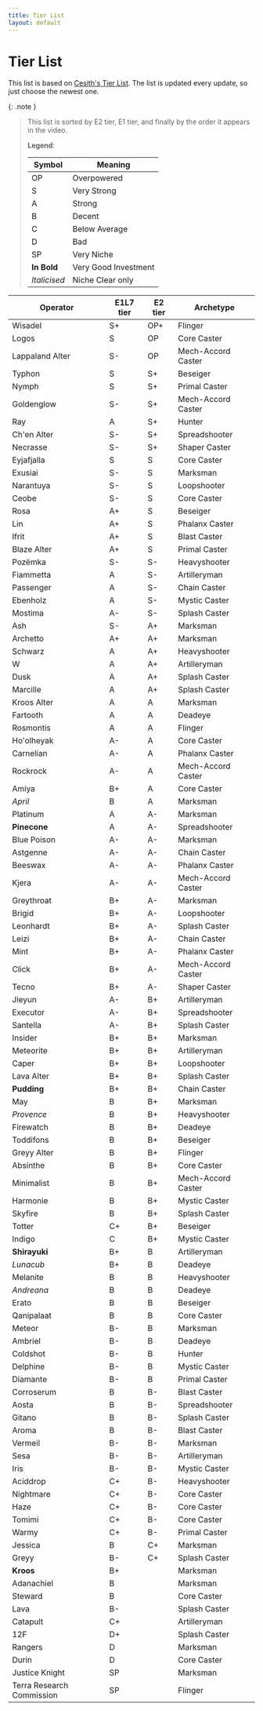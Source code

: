 ```yaml
---
title: Tier List
layout: default
---
```


# Tier List

This list is based on [Cesith's Tier List](https://www.youtube.com/@Cesith). The list is updated every update, so just choose the newest one.

{: .note }
> This list is sorted by E2 tier, E1 tier, and finally by the order it appears in the video.
>
> **Legend**:
>
> | Symbol | Meaning |
> | --- | --- |
> | OP | Overpowered |
> | S | Very Strong |
> | A | Strong |
> | B | Decent |
> | C | Below Average |
> | D | Bad |
> | SP | Very Niche |
> | **In Bold** | Very Good Investment |
> | *Italicised* | Niche Clear only |

| Operator | E1L7 tier | E2 tier | Archetype |
| --- | --- | --- | --- |
| Wisadel | S+ | OP+ | Flinger |
| Logos | S | OP | Core Caster |
| Lappaland Alter | S- | OP | Mech-Accord Caster |
| Typhon | S | S+ | Beseiger |
| Nymph | S | S+ | Primal Caster |
| Goldenglow | S- | S+ | Mech-Accord Caster |
| Ray | A | S+ | Hunter |
| Ch'en Alter | S- | S+ | Spreadshooter |
| Necrasse | S- | S+ | Shaper Caster |
| Eyjafjalla | S | S | Core Caster |
| Exusiai | S- | S | Marksman |
| Narantuya | S- | S | Loopshooter |
| Ceobe | S- | S | Core Caster |
| Rosa | A+ | S | Beseiger |
| Lin | A+ | S | Phalanx Caster |
| Ifrit | A+ | S | Blast Caster |
| Blaze Alter | A+ | S | Primal Caster |
| Pozëmka | S- | S- | Heavyshooter |
| Fiammetta | A | S- | Artilleryman |
| Passenger | A | S- | Chain Caster |
| Ebenholz | A | S- | Mystic Caster |
| Mostima | A- | S- | Splash Caster <!--  -->|
| Ash | S- | A+ | Marksman |
| Archetto | A+ | A+ | Marksman |
| Schwarz | A | A+ | Heavyshooter |
| W | A | A+ | Artilleryman |
| Dusk | A | A+ | Splash Caster |
| Marcille | A | A+ | Splash Caster |
| Kroos Alter | A | A | Marksman |
| Fartooth | A | A | Deadeye |
| Rosmontis | A | A | Flinger |
| Ho'olheyak | A- | A | Core Caster |
| Carnelian | A- | A | Phalanx Caster |
| Rockrock | A- | A | Mech-Accord Caster |
| Amiya | B+ | A | Core Caster |
| *April* | B | A | Marksman |
| Platinum | A | A- | Marksman |
| **Pinecone** | A | A- | Spreadshooter |
| Blue Poison | A- | A- | Marksman |
| Astgenne | A- | A- | Chain Caster |
| Beeswax | A- | A- | Phalanx Caster |
| Kjera | A- | A- | Mech-Accord Caster |
| Greythroat | B+ | A- | Marksman |
| Brigid | B+ | A- | Loopshooter |
| Leonhardt | B+ | A- | Splash Caster |
| Leizi | B+ | A- | Chain Caster |
| Mint | B+ | A- | Phalanx Caster |
| Click | B+ | A- | Mech-Accord Caster |
| Tecno | B+ | A- | Shaper Caster <!--  -->|
| Jieyun | A- | B+ | Artilleryman |
| Executor | A- | B+ | Spreadshooter |
| Santella | A- | B+ | Splash Caster |
| Insider | B+ | B+ | Marksman |
| Meteorite | B+ | B+ | Artilleryman |
| Caper | B+ | B+ | Loopshooter |
| Lava Alter | B+ | B+ | Splash Caster |
| **Pudding** | B+ | B+ | Chain Caster |
| May | B | B+ | Marksman |
| *Provence* | B | B+ | Heavyshooter |
| Firewatch | B | B+ | Deadeye |
| Toddifons | B | B+ | Beseiger |
| Greyy Alter | B | B+ | Flinger |
| Absinthe | B | B+ | Core Caster |
| Minimalist | B | B+ | Mech-Accord Caster |
| Harmonie | B | B+ | Mystic Caster |
| Skyfire | B | B+ | Splash Caster |
| Totter | C+ | B+ | Beseiger |
| Indigo | C | B+ | Mystic Caster <!--  -->|
| **Shirayuki** | B+ | B | Artilleryman |
| *Lunacub* | B+ | B | Deadeye |
| Melanite | B | B | Heavyshooter |
| *Andreana* | B | B | Deadeye |
| Erato | B | B | Beseiger |
| Qanipalaat | B | B | Core Caster |
| Meteor | B- | B | Marksman |
| Ambriel | B- | B | Deadeye |
| Coldshot | B- | B | Hunter |
| Delphine | B- | B | Mystic Caster |
| Diamante | B- | B | Primal Caster <!--  -->|
| Corroserum | B | B- | Blast Caster |
| Aosta | B | B- | Spreadshooter |
| Gitano | B | B- | Splash Caster |
| Aroma | B | B- | Blast Caster |
| Vermeil | B- | B- | Marksman |
| Sesa | B- | B- | Artilleryman |
| Iris | B- | B- | Mystic Caster |
| Aciddrop | C+ | B- | Heavyshooter |
| Nightmare | C+ | B- | Core Caster |
| Haze | C+ | B- | Core Caster |
| Tomimi | C+ | B- | Core Caster |
| Warmy | C+ | B- | Primal Caster <!--  -->|
| Jessica | B | C+ | Marksman |
| Greyy | B- | C+ | Splash Caster |
| **Kroos** | B+ | | Marksman |
| Adanachiel | B | | Marksman |
| Steward | B | | Core Caster |
| Lava | B- | | Splash Caster |
| Catapult | C+ | | Artilleryman |
| 12F | D+ | | Splash Caster |
| Rangers | D | | Marksman |
| Durin | D | | Core Caster |
| Justice Knight | SP | | Marksman |
| Terra Research Commission | SP | | Flinger |
